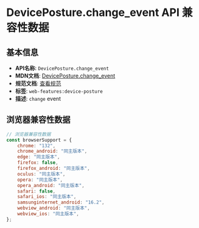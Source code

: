 # DevicePosture.change_event API 兼容性数据

## 基本信息

- **API名称**: `DevicePosture.change_event`
- **MDN文档**: [DevicePosture.change_event](https://developer.mozilla.org/docs/Web/API/DevicePosture/change_event)
- **规范文档**: [查看规范](https://w3c.github.io/device-posture/#dom-deviceposture-onchange)
- **标签**: `web-features:device-posture`
- **描述**: `change` event

## 浏览器兼容性数据

```javascript
// 浏览器兼容性数据
const browserSupport = {
    chrome: "132",
    chrome_android: "同主版本",
    edge: "同主版本",
    firefox: false,
    firefox_android: "同主版本",
    oculus: "同主版本",
    opera: "同主版本",
    opera_android: "同主版本",
    safari: false,
    safari_ios: "同主版本",
    samsunginternet_android: "16.2",
    webview_android: "同主版本",
    webview_ios: "同主版本",
};

```

